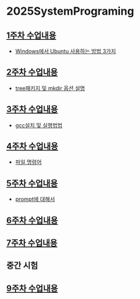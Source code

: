 # 2025SystemPrograming

## [1주차 수업내용](https://github.com/GUBBIB/2025SystemPrograming/tree/main/1Week0307)
- [Windows에서 Ubuntu 사용하는 방법 3가지](https://github.com/GUBBIB/2025SystemPrograming/tree/main/1Week0307)

## [2주차 수업내용](https://github.com/GUBBIB/2025SystemPrograming/tree/main/2Week0314)
- [tree패키지 및 mkdir 옵션 설명](https://github.com/GUBBIB/2025SystemPrograming/tree/main/2Week0314)

## [3주차 수업내용](https://github.com/GUBBIB/2025SystemPrograming/tree/main/3Week0321)
- [gcc설치 및 실행법법](https://github.com/GUBBIB/2025SystemPrograming/tree/main/3Week0321)

## [4주차 수업내용](https://github.com/GUBBIB/2025SystemPrograming/tree/main/4Week0328)
- [파일 명령어](https://github.com/GUBBIB/2025SystemPrograming/tree/main/4Week0328)

## [5주차 수업내용](https://github.com/GUBBIB/2025SystemPrograming/tree/main/5Week0404)
- [prompt에 대해서](https://github.com/GUBBIB/2025SystemPrograming/tree/main/5Week0404)

## [6주차 수업내용](https://github.com/GUBBIB/2025SystemPrograming/tree/main/6Week0411)

## [7주차 수업내용](https://github.com/GUBBIB/2025SystemPrograming/tree/main/7Week0418)

## 중간 시험

## [9주차 수업내용](https://github.com/GUBBIB/2025SystemPrograming/tree/main/5Week0404)

<!-- 
PC WSL2 Ubuntu 계정 - ubuntu, 1111
노트북 WSL2 Ubuntu 계정 - ubuntu, 1111
-->

<!--
시스템프로그래밍05.pdf 안에
db~~.c 작성하기 기말 시험임

[ 깃허브 & C언어 ppt 1개 만 있어도 됨 ] ※ 발표 3분 이내
6/13일 까지 깃허브 정리한 ppt 있어야함 - 15점
ㄴ 깃허브 링크
ㄴ 내가 생각한 점수 

6/13일 까지 50개 운영체제 명령어 C언어로 구현 및 정리한 ppt - 개당 0.25점 총 15점
ㄴ 옵션 같은건 getopt getoptlong 을 써라 - gpt 물어보셈
ㄴ ppt 에 소스 넣을 필요는 없는데 
ㄴ 깃허브 에 소스 코드가 올라가야함
ㄴ 깃허브 링크
ㄴ 내가 생각한 점수

어떤 명령어를 c로만들었는지 ppt에 적기 
ㄴ 설명은 알아서 
-->

<!--
우리 ppt에 넣어야 할 거 1
Include conf/extra/httpd-vhosts.conf
httpd.conf 에서 위에 꺼 검색 후 주석(#) 제거
-->
